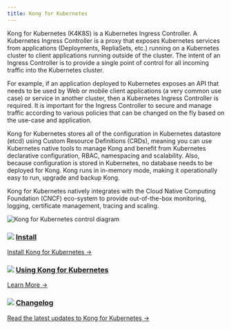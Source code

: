 ```yaml
---
title: Kong for Kubernetes
---
```


Kong for Kubernetes (K4K8S) is a Kubernetes Ingress Controller. A Kubernetes Ingress Controller is a proxy that exposes Kubernetes services from applications (Deployments, RepliaSets, etc.) running on a Kubernetes cluster to client applications running outside of the cluster. The intent of an Ingress Controller is to provide a single point of control for all incoming traffic into the Kubernetes cluster. 

For example, if an application deployed to Kubernetes exposes an API that needs to be used by Web or mobile client applications (a very common use case) or service in another cluster, then a Kubernetes Ingress Controller is required. It is important for the Ingress Controller to secure and manage traffic according to various policies that can be changed on the fly based on the use-case and application.

Kong for Kubernetes stores all of the configuration in Kubernetes datastore (etcd) using Custom Resource Definitions (CRDs), meaning you can use Kubernetes native tools to manage Kong and benefit from Kubernetes declarative configuration, RBAC, namespacing and scalability. Also, because configuration is stored in Kubernetes, no database needs to be deployed for Kong. Kong runs in in-memory mode, making it operationally easy to run, upgrade and backup Kong.

Kong for Kubernetes natively integrates with the Cloud Native Computing Foundation (CNCF) eco-system to provide out-of-the-box monitoring, logging, certificate management, tracing and scaling.


<img src="https://doc-assets.konghq.com/kubernetes/Kong-for-Kubernetes-Diagram.png" alt="Kong for Kubernetes control diagram">

<div class="docs-grid">
  <div class="docs-grid-block">
    <h3>
        <img src="/assets/images/icons/documentation/icn-doc-reference.svg" />
        <a href="/1.4.x/kong-for-kubernetes/install">Install</a>
    </h3>
    <p></p>
    <a href="/1.4.x/kong-for-kubernetes/install">
        Install Kong for Kubernetes &rarr;
    </a>
  </div>

  <div class="docs-grid-block">
    <h3>
        <img src="/assets/images/icons/documentation/icn-doc-reference.svg" />
        <a href="/1.4.x/kong-for-kubernetes/using-kong-for-kubernetes/">Using Kong for Kubernetes</a>
    </h3>
    <p></p>
    <a href="/1.4.x/kong-for-kubernetes/using-kong-for-kubernetes/">
        Learn More &rarr;
    </a>
  </div>

  <div class="docs-grid-block">
    <h3>
        <img src="/assets/images/icons/documentation/icn-doc-reference.svg" />
        <a href="/1.4.x/kong-for-kubernetes/changelog">Changelog</a>
    </h3>
    <p></p>
    <a href="/1.4.x/kong-for-kubernetes/changelog">
        Read the latest updates to Kong for Kubernetes &rarr;
    </a>
  </div>
</div>

